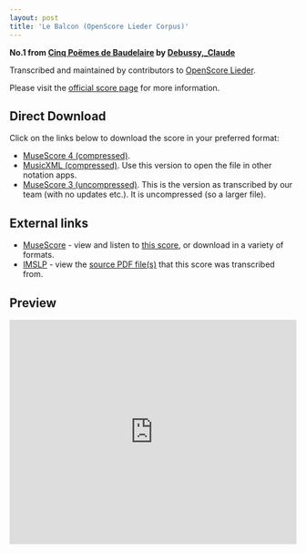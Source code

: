 ```yaml
---
layout: post
title: 'Le Balcon (OpenScore Lieder Corpus)'
---
```


__No.1 from [Cinq Poëmes de Baudelaire](https://fourscoreandmore.org/openscore/lieder/Debussy,_Claude/Cinq_Poëmes_de_Baudelaire/) by [Debussy,_Claude](https://fourscoreandmore.org/openscore/lieder/Debussy,_Claude)__

Transcribed and maintained by contributors to [OpenScore Lieder].

Please visit the [official score page] for more information.

[official score page]: https://musescore.com/openscore-lieder-corpus/scores/5060949
[OpenScore Lieder]: https://musescore.com/openscore-lieder-corpus

## Direct Download

Click on the links below to download the score in your preferred format:
- [MuseScore 4 (compressed)](https://github.com/openscore/lieder/blob/main/scores/Debussy,_Claude/Cinq_Poëmes_de_Baudelaire/1_Le_Balcon/lc5060949.mscz?raw=true).
- [MusicXML (compressed)](https://github.com/openscore/lieder/blob/main/scores/Debussy,_Claude/Cinq_Poëmes_de_Baudelaire/1_Le_Balcon/lc5060949.mxl?raw=true). Use this version to open the file in other notation apps.
- [MuseScore 3 (uncompressed)](https://github.com/openscore/lieder/blob/main/scores/Debussy,_Claude/Cinq_Poëmes_de_Baudelaire/1_Le_Balcon/lc5060949.mscx?raw=true). This is the version as transcribed by our team (with no updates etc.). It is uncompressed (so a larger file).

## External links

- [MuseScore] - view and listen to [this score][MuseScore], or download in a variety of formats.
- [IMSLP] - view the [source PDF file(s)][IMSLP] that this score was transcribed from.

[MuseScore]: https://musescore.com/score/5060949
[IMSLP]: https://imslp.org/wiki/Special:ReverseLookup/225776

## Preview

<iframe width="100%" height="394" src="https://musescore.com/openscore-lieder-corpus/scores/5060949/embed" frameborder="0" allowfullscreen allow="autoplay; fullscreen"></iframe>
